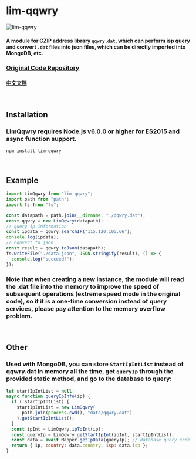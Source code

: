 # lim-qqwry

<img src="https://img.shields.io/npm/v/lim-qqwry" alt="lim-qqwry"/>

#### A module for CZIP address library `qqwry.dat`, which can perform isp query and convert `.dat` files into json files, which can be directly imported into MongoDB, etc.

### [Original Code Repository](https://github.com/cnwhy/lib-qqwry)

#### [中文文档](./README_CN.md)

<br>

## Installation

### LimQqwry requires **Node.js v6.0.0** or higher for ES2015 and async function support.

```
npm install lim-qqwry
```

<br>

## Example

```javascript
import LimQqwry from "lim-qqwry";
import path from "path";
import fs from "fs";

const datapath = path.join(__dirname, "./qqwry.dat");
const qqwry = new LimQqwry(datapath);
// query ip information
const ipdata = qqwry.searchIP("115.120.105.66");
console.log(ipdata);
// convert to json
const result = qqwry.toJson(datapath);
fs.writeFile("./data.json", JSON.stringify(result), () => {
  console.log("succeed!");
});
```

### Note that when creating a new instance, the module will read the .dat file into the memory to improve the speed of subsequent operations (extreme speed mode in the original code), so if it is a one-time conversion instead of query services, please pay attention to the memory overflow problem.

<br>

## Other

### Used with MongoDB, you can store `StartIpIntList` instead of qqwry.dat in memory all the time, get `queryIp` through the provided static method, and go to the database to query:

```javascript
let startIpIntList = null;
async function queryIpInfo(ip) {
  if (!startIpIntList) {
    startIpIntList = new LimQqwry(
      path.join(process.cwd(), "data/qqwry.dat")
    ).getStartIpIntList();
  }
  const ipInt = LimQqwry.ipToInt(ip);
  const queryIp = LimQqwry.getStartIpInt(ipInt, startIpIntList);
  const data = await Mapper.getIpData(queryIp); // database query code example
  return { ip, country: data.country, isp: data.isp };
}
```
